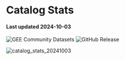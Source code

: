 # Catalog Stats

#### Last updated 2024-10-03

![GEE Community Datasets](https://img.shields.io/endpoint?url=https://gist.githubusercontent.com/samapriya/34bc0c1280d475d3a69e3b60a706226e/raw/community.json)
![GitHub Release](https://img.shields.io/github/v/release/samapriya/awesome-gee-community-datasets)


![catalog_stats_20241003](https://github.com/user-attachments/assets/e85a8a35-14e8-4f02-8906-68359ff39996)
